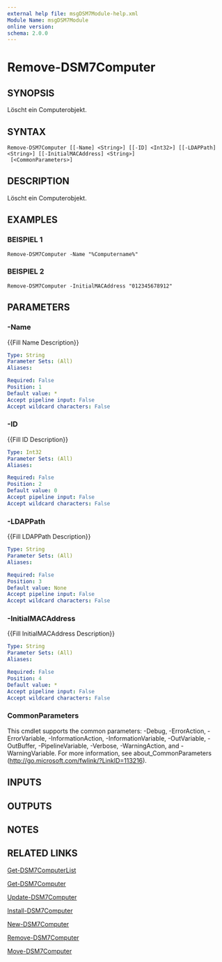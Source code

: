 ```yaml
---
external help file: msgDSM7Module-help.xml
Module Name: msgDSM7Module
online version:
schema: 2.0.0
---
```


# Remove-DSM7Computer

## SYNOPSIS
Löscht ein Computerobjekt.

## SYNTAX

```
Remove-DSM7Computer [[-Name] <String>] [[-ID] <Int32>] [[-LDAPPath] <String>] [[-InitialMACAddress] <String>]
 [<CommonParameters>]
```

## DESCRIPTION
Löscht ein Computerobjekt.

## EXAMPLES

### BEISPIEL 1
```
Remove-DSM7Computer -Name "%Computername%"
```

### BEISPIEL 2
```
Remove-DSM7Computer -InitialMACAddress "012345678912"
```

## PARAMETERS

### -Name
{{Fill Name Description}}

```yaml
Type: String
Parameter Sets: (All)
Aliases:

Required: False
Position: 1
Default value: *
Accept pipeline input: False
Accept wildcard characters: False
```

### -ID
{{Fill ID Description}}

```yaml
Type: Int32
Parameter Sets: (All)
Aliases:

Required: False
Position: 2
Default value: 0
Accept pipeline input: False
Accept wildcard characters: False
```

### -LDAPPath
{{Fill LDAPPath Description}}

```yaml
Type: String
Parameter Sets: (All)
Aliases:

Required: False
Position: 3
Default value: None
Accept pipeline input: False
Accept wildcard characters: False
```

### -InitialMACAddress
{{Fill InitialMACAddress Description}}

```yaml
Type: String
Parameter Sets: (All)
Aliases:

Required: False
Position: 4
Default value: *
Accept pipeline input: False
Accept wildcard characters: False
```

### CommonParameters
This cmdlet supports the common parameters: -Debug, -ErrorAction, -ErrorVariable, -InformationAction, -InformationVariable, -OutVariable, -OutBuffer, -PipelineVariable, -Verbose, -WarningAction, and -WarningVariable.
For more information, see about_CommonParameters (http://go.microsoft.com/fwlink/?LinkID=113216).

## INPUTS

## OUTPUTS

## NOTES

## RELATED LINKS

[Get-DSM7ComputerList]()

[Get-DSM7Computer]()

[Update-DSM7Computer]()

[Install-DSM7Computer]()

[New-DSM7Computer]()

[Remove-DSM7Computer]()

[Move-DSM7Computer]()

